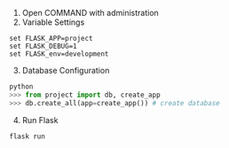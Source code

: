 1. Open COMMAND with administration
2. Variable Settings
```
set FLASK_APP=project
set FLASK_DEBUG=1
set FLASK_env=development
```
3. Database Configuration
```python
python
>>> from project import db, create_app
>>> db.create_all(app=create_app()) # create database
```
4. Run Flask
```
flask run
```
